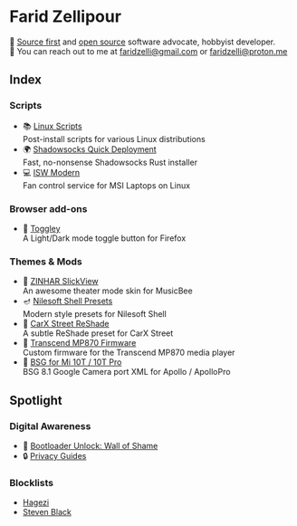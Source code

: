 # Farid Zellipour

🦚 [Source first](https://sourcefirst.com/) and [open source](https://opensource.org/osd) software advocate, hobbyist developer.  
📨 You can reach out to me at faridzelli@gmail.com or faridzelli@proton.me

## Index
### Scripts
- 📚️ [Linux Scripts](https://github.com/FaridZelli/LinuxScripts)  
Post-install scripts for various Linux distributions
- 🌍 [Shadowsocks Quick Deployment](https://github.com/FaridZelli/ShadowsocksQuickDeployment)  
Fast, no-nonsense Shadowsocks Rust installer
- 💻 [ISW Modern](https://github.com/FaridZelli/ISW-Modern)  
Fan control service for MSI Laptops on Linux
### Browser add-ons
- 🦊 [Toggley](https://addons.mozilla.org/en-US/firefox/addon/toggley/)  
A Light/Dark mode toggle button for Firefox
### Themes & Mods
- 🐝 [ZINHAR SlickView](https://www.getmusicbee.com/addons/theater-mode/476/zinhar-slickview/)  
An awesome theater mode skin for MusicBee
- 🪔 [Nilesoft Shell Presets](https://github.com/FaridZelli/Nilesoft-Shell-Presets)  
Modern style presets for Nilesoft Shell
- 🌇 [CarX Street ReShade](https://github.com/FaridZelli/CarX-Street-ReShade)  
A subtle ReShade preset for CarX Street
- 📀 [Transcend MP870 Firmware](https://github.com/FaridZelli/Transcend-ZINHAR)  
Custom firmware for the Transcend MP870 media player
- 📸 [BSG for Mi 10T / 10T Pro](https://xdaforums.com/t/gcam-xml-zinhar-bsg-for-mi-10t-10t-pro.4516149/)  
BSG 8.1 Google Camera port XML for Apollo / ApolloPro
## Spotlight
### Digital Awareness
- 📵 [Bootloader Unlock: Wall of Shame](https://github.com/melontini/bootloader-unlock-wall-of-shame)
- 🔒 [Privacy Guides](https://www.privacyguides.org/en/)
### Blocklists
-  [Hagezi](https://github.com/hagezi/dns-blocklists)
- [Steven Black](https://github.com/StevenBlack/hosts)
